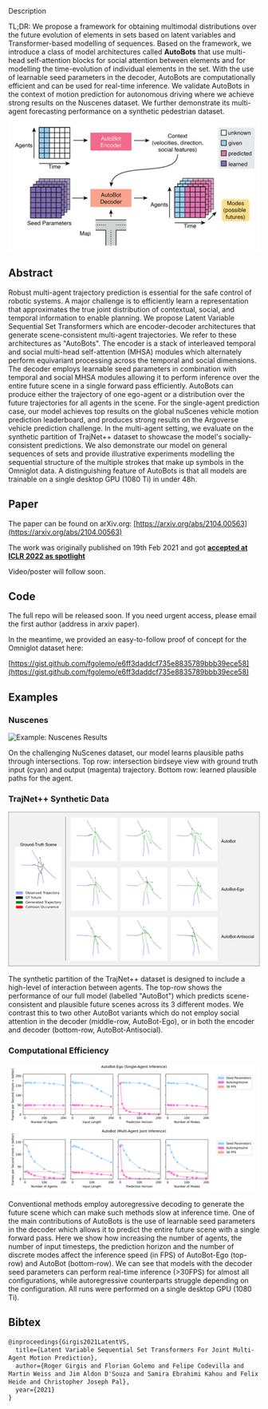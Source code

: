 <div id="info">Description</div>
<canvas id="canvas">
</canvas>
<script type="module" src="./assets/renderer.js"></script>



TL;DR: We propose a framework for obtaining multimodal distributions 
over the future evolution of elements in sets based on latent variables and Transformer-based 
modelling of sequences. Based on the framework, we introduce a class of model architectures
called **AutoBots** that use multi-head self-attention blocks for social attention between elements 
and for modelling the time-evolution of individual elements in the set. With the use of learnable 
seed parameters in the decoder, AutoBots are computationally efficient and can be used for real-time 
inference. We validate AutoBots in the context of motion prediction for autonomous driving where we 
achieve strong results on the Nuscenes dataset. We further demonstrate its multi-agent forecasting 
performance on a synthetic pedestrian dataset.

![](overview.png "Nested Set Transformers Overview")


## Abstract

Robust multi-agent trajectory prediction is essential for the safe control of robotic systems. 
A major challenge is to efficiently learn a representation that approximates the true joint 
distribution of contextual, social, and temporal information to enable planning. 
We propose Latent Variable Sequential Set Transformers which are encoder-decoder architectures 
that generate scene-consistent multi-agent trajectories. We refer to these architectures as "AutoBots". 
The encoder is a stack of interleaved temporal and social multi-head self-attention (MHSA) modules 
which alternately perform equivariant processing across the temporal and social dimensions. 
The decoder employs learnable seed parameters in combination with temporal and social MHSA modules 
allowing it to perform inference over the entire future scene in a single forward pass efficiently. 
AutoBots can produce either the trajectory of one ego-agent or a distribution over the future 
trajectories for all agents in the scene. For the single-agent prediction case, our model achieves 
top results on the global nuScenes vehicle motion prediction leaderboard, and produces strong results 
on the Argoverse vehicle prediction challenge. In the multi-agent setting, we evaluate on the synthetic 
partition of TrajNet++ dataset to showcase the model's socially-consistent predictions. We also 
demonstrate our model on general sequences of sets and provide illustrative experiments modelling the 
sequential structure of the multiple strokes that make up symbols in the Omniglot data. A distinguishing 
feature of AutoBots is that all models are trainable on a single desktop GPU (1080 Ti) in under 48h.


## Paper

The paper can be found on arXiv.org: [https://arxiv.org/abs/2104.00563](https://arxiv.org/abs/2104.00563)

The work was originally published on 19th Feb 2021 and got [**accepted at ICLR 2022 as spotlight**](https://openreview.net/forum?id=Dup_dDqkZC5)

Video/poster will follow soon.

## Code

The full repo will be released soon. If you need urgent access, please email the first author (address in arxiv paper).

In the meantime, we provided an easy-to-follow proof of concept for the Omniglot dataset here:

[https://gist.github.com/fgolemo/e6ff3daddcf735e8835789bbb39ece58](https://gist.github.com/fgolemo/e6ff3daddcf735e8835789bbb39ece58)




## Examples

### Nuscenes
<div class="ex-img">
    <img src="./nuscenes-dataset-map.png" alt="Example: Nuscenes Results">
</div>

On the challenging NuScenes dataset, our model learns plausible paths through intersections. 
Top row: intersection birdseye view with ground truth input (cyan) and output (magenta) trajectory.
Bottom row: learned plausible paths for the agent.

### TrajNet++ Synthetic Data

<div class="ex-img">
    <img src="./trajnetpp_figures.png" alt="Example: TrajNetPP Results">
</div>

The synthetic partition of the TrajNet++ dataset is designed to include a high-level of interaction 
between agents.
The top-row shows the performance of our full model (labelled "AutoBot") which predicts scene-consistent
and plausible future scenes across its 3 different modes.
We contrast this to two other AutoBot variants which do not employ social attention in the decoder (middle-row, 
AutoBot-Ego), or in both the encoder and decoder (bottom-row, AutoBot-Antisocial).

### Computational Efficiency

<div class="ex-img">
    <img src="./speed_tests_ego.png" alt="Example: Ego-Speed">
    <img src="./speed_tests_joint.png" alt="Example: Joint-Speed">
</div>

Conventional methods employ autoregressive decoding to generate the future scene 
which can make such methods slow at inference time. One of the main contributions
of AutoBots is the use of learnable seed parameters in the decoder which allows it to predict the entire
future scene with a single forward pass. Here we show how increasing the number of agents, the number of 
input timesteps, the prediction horizon and the number of discrete modes affect the inference speed (in FPS)
of AutoBot-Ego (top-row) and AutoBot (bottom-row). We can see that models with the decoder seed parameters
can perform real-time inference (>30FPS) for almost all configurations, while autoregressive counterparts
struggle depending on the configuration. All runs were performed on a single desktop GPU (1080 Ti).


## Bibtex

    @inproceedings{Girgis2021LatentVS,
      title={Latent Variable Sequential Set Transformers For Joint Multi-Agent Motion Prediction},
      author={Roger Girgis and Florian Golemo and Felipe Codevilla and Martin Weiss and Jim Aldon D'Souza and Samira Ebrahimi Kahou and Felix Heide and Christopher Joseph Pal},
      year={2021}
    }
